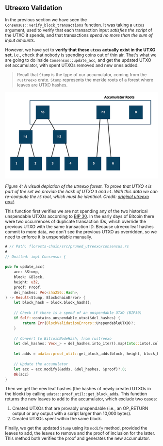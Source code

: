 ## Utreexo Validation

In the previous section we have seen the `Consensus::verify_block_transactions` function. It was taking a `utxos` argument, used to verify that each transaction input _satisfies the script_ of the UTXO it spends, and that transactions _spend no more than the sum of input amounts_.

However, we have yet to **verify that these `utxos` actually exist in the UTXO set**, i.e., check that nobody is spending coins out of thin air. That's what we are going to do inside `Consensus::update_acc`, and get the updated UTXO set accumulator, with spent UTXOs removed and new ones added.

> Recall that `Stump` is the type of our accumulator, coming from the `rustreexo` crate. `Stump` represents the merkle roots of a forest where leaves are UTXO hashes.

![](./img/utreexo-forest.png)

*Figure 4: A visual depiction of the utreexo forest. To prove that UTXO `4` is part of the set we provide the hash of UTXO `3` and `h1`. With this data we can re-compute the `h5` root, which must be identical. Credit: [original utreexo post](https://medium.com/interdax/utreexo-compressing-fully-validating-bitcoin-nodes-4174d95e0626).*

This function first verifies we are not spending any of the two historical unspendable UTXOs according to [BIP 30](https://github.com/bitcoin/bips/blob/master/bip-0030.mediawiki). In the early days of Bitcoin there were two occurrences of duplicate transaction IDs, which override the previous UTXO with the same transaction ID. Because utreexo leaf hashes commit to more data, we don't see the previous UTXO as overridden, so we need to enforce it is unspendable manually.

```rust
# // Path: floresta-chain/src/pruned_utreexo/consensus.rs
#
// Omitted: impl Consensus {

pub fn update_acc(
    acc: &Stump,
    block: &Block,
    height: u32,
    proof: Proof,
    del_hashes: Vec<sha256::Hash>,
) -> Result<Stump, BlockchainError> {
    let block_hash = block.block_hash();

    // Check if there is a spend of an unspendable UTXO (BIP30)
    if Self::contains_unspendable_utxo(&del_hashes) {
        return Err(BlockValidationErrors::UnspendableUTXO)?;
    }

    // Convert to BitcoinNodeHash, from rustreexo
    let del_hashes: Vec<_> = del_hashes.into_iter().map(Into::into).collect();

    let adds = udata::proof_util::get_block_adds(block, height, block_hash);

    // Update the accumulator
    let acc = acc.modify(&adds, &del_hashes, &proof)?.0;
    Ok(acc)
}
```

Then we get the new leaf hashes (the hashes of newly created UTXOs in the block) by calling `udata::proof_util::get_block_adds`. This function returns the new leaves to add to the accumulator, which exclude two cases:
1. Created UTXOs that are provably unspendable (i.e., an OP_RETURN output or any output with a script larger than 10,000 bytes).
2. Created UTXOs spent within the same block.

Finally, we get the updated `Stump` using its `modify` method, provided the leaves to add, the leaves to remove and the proof of inclusion for the latter. This method both verifies the proof and generates the new accumulator.
